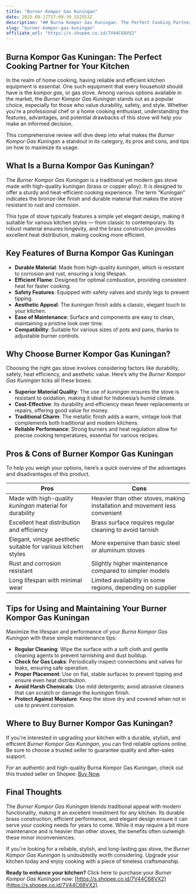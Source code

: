 ```yaml
---
title: "Burner Kompor Gas Kuningan"
date: 2025-09-17T17:09:30.552553Z
description: "## Burna Kompor Gas Kuningan: The Perfect Cooking Partner for Your Kitchen..."
slug: "burner-kompor-gas-kuningan"
affiliate_url: "https://s.shopee.co.id/7V44C68VX2"
---
```

## Burna Kompor Gas Kuningan: The Perfect Cooking Partner for Your Kitchen

In the realm of home cooking, having reliable and efficient kitchen equipment is essential. One such equipment that every household should have is the *kompor gas*, or gas stove. Among various options available in the market, the *Burner Kompor Gas Kuningan* stands out as a popular choice, especially for those who value durability, safety, and style. Whether you're a professional chef or a home cooking enthusiast, understanding the features, advantages, and potential drawbacks of this stove will help you make an informed decision.

This comprehensive review will dive deep into what makes the *Burner Kompor Gas Kuningan* a standout in its category, its pros and cons, and tips on how to maximize its usage.

## What Is a Burna Kompor Gas Kuningan?

The *Burner Kompor Gas Kuningan* is a traditional yet modern gas stove made with high-quality kuningan (brass or copper alloy). It is designed to offer a sturdy and heat-efficient cooking experience. The term "Kuningan" indicates the bronze-like finish and durable material that makes the stove resistant to rust and corrosion.

This type of stove typically features a simple yet elegant design, making it suitable for various kitchen styles — from classic to contemporary. Its robust material ensures longevity, and the brass construction provides excellent heat distribution, making cooking more efficient.

## Key Features of Burna Kompor Gas Kuningan

- **Durable Material**: Made from high-quality *kuningan*, which is resistant to corrosion and rust, ensuring a long lifespan.
- **Efficient Flame**: Designed for optimal combustion, providing consistent heat for faster cooking.
- **Safety Features**: Equipped with safety valves and sturdy legs to prevent tipping.
- **Aesthetic Appeal**: The *kuningan* finish adds a classic, elegant touch to your kitchen.
- **Ease of Maintenance**: Surface and components are easy to clean, maintaining a pristine look over time.
- **Compatibility**: Suitable for various sizes of pots and pans, thanks to adjustable burner controls.

## Why Choose Burner Kompor Gas Kuningan?

Choosing the right gas stove involves considering factors like durability, safety, heat efficiency, and aesthetic value. Here’s why the *Burner Kompor Gas Kuningan* ticks all these boxes:

- **Superior Material Quality**: The use of *kuningan* ensures the stove is resistant to oxidation, making it ideal for Indonesia’s humid climate.
- **Cost-Effective**: Its durability and efficiency mean fewer replacements or repairs, offering good value for money.
- **Traditional Charm**: The metallic finish adds a warm, vintage look that complements both traditional and modern kitchens.
- **Reliable Performance**: Strong burners and heat regulation allow for precise cooking temperatures, essential for various recipes.

## Pros & Cons of Burner Kompor Gas Kuningan

To help you weigh your options, here’s a quick overview of the advantages and disadvantages of this product.

| Pros                                               | Cons                                               |
|----------------------------------------------------|----------------------------------------------------|
| Made with high-quality *kuningan* material for durability | Heavier than other stoves, making installation and movement less convenient |
| Excellent heat distribution and efficiency       | Brass surface requires regular cleaning to avoid tarnish |
| Elegant, vintage aesthetic suitable for various kitchen styles | More expensive than basic steel or aluminum stoves |
| Rust and corrosion resistant                     | Slightly higher maintenance compared to simpler models |
| Long lifespan with minimal wear                  | Limited availability in some regions, depending on supplier |

## Tips for Using and Maintaining Your Burner Kompor Gas Kuningan

Maximize the lifespan and performance of your *Burna Kompor Gas Kuningan* with these simple maintenance tips:

- **Regular Cleaning**: Wipe the surface with a soft cloth and gentle cleaning agents to prevent tarnishing and dust buildup.
- **Check for Gas Leaks**: Periodically inspect connections and valves for leaks, ensuring safe operation.
- **Proper Placement**: Use on flat, stable surfaces to prevent tipping and ensure even heat distribution.
- **Avoid Harsh Chemicals**: Use mild detergents; avoid abrasive cleaners that can scratch or damage the *kuningan* finish.
- **Protect Against Moisture**: Keep the stove dry and covered when not in use to prevent corrosion.

## Where to Buy Burner Kompor Gas Kuningan?

If you're interested in upgrading your kitchen with a durable, stylish, and efficient *Burner Kompor Gas Kuningan*, you can find reliable options online. Be sure to choose a trusted seller to guarantee quality and after-sales support.

For an authentic and high-quality Burna Kompor Gas Kuningan, check out this trusted seller on Shopee: [Buy Now](https://s.shopee.co.id/7V44C68VX2).

## Final Thoughts

The *Burner Kompor Gas Kuningan* blends traditional appeal with modern functionality, making it an excellent investment for any kitchen. Its durable brass construction, efficient performance, and elegant design ensure it can serve your cooking needs for years to come. While it may require a bit more maintenance and is heavier than other stoves, the benefits often outweigh these minor inconveniences.

If you're looking for a reliable, stylish, and long-lasting gas stove, the *Burner Kompor Gas Kuningan* is undoubtedly worth considering. Upgrade your kitchen today and enjoy cooking with a piece of timeless craftsmanship.

**Ready to enhance your kitchen?** Click here to purchase your *Burner Kompor Gas Kuningan* now: [https://s.shopee.co.id/7V44C68VX2](https://s.shopee.co.id/7V44C68VX2).